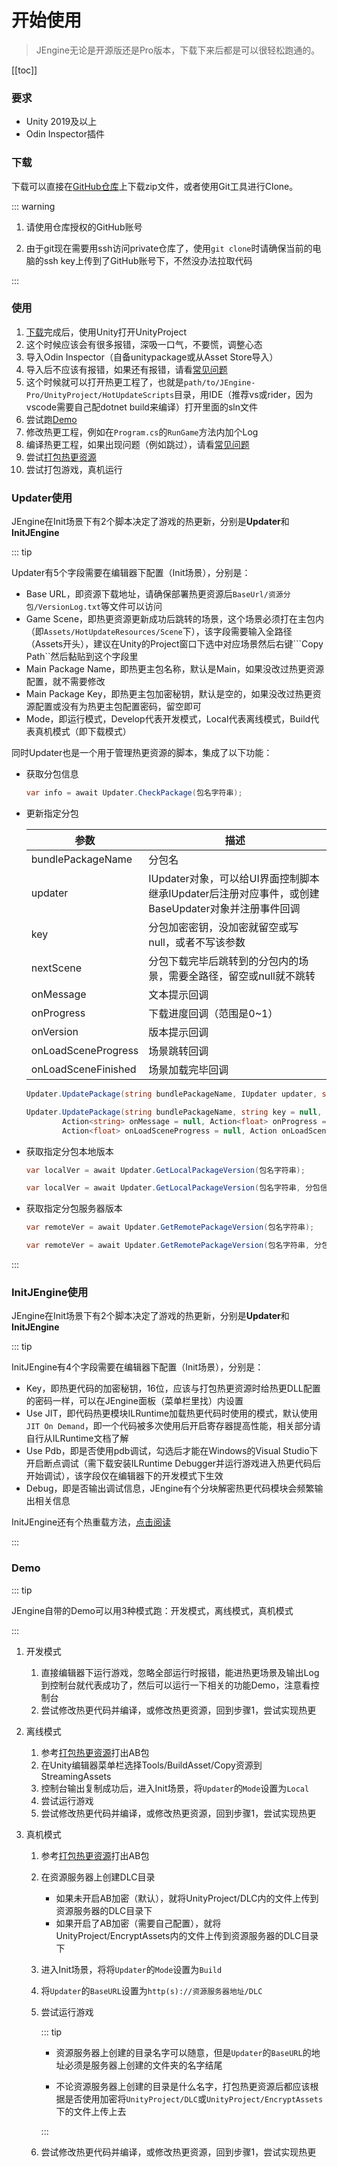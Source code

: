 # 开始使用

> JEngine无论是开源版还是Pro版本，下载下来后都是可以很轻松跑通的。

[[toc]]



### 要求

- Unity 2019及以上
- Odin Inspector插件



### 下载

下载可以直接在[GitHub仓库](https://github.com/JasonXuDeveloper/JEngine-Pro)上下载zip文件，或者使用Git工具进行Clone。

::: warning

1. 请使用仓库授权的GitHub账号

2. 由于git现在需要用ssh访问private仓库了，使用```git clone```时请确保当前的电脑的ssh key上传到了GitHub账号下，不然没办法拉取代码

:::



### 使用

1. [下载](#下载)完成后，使用Unity打开UnityProject
2. 这个时候应该会有很多报错，深吸一口气，不要慌，调整心态
3. 导入Odin Inspector（自备unitypackage或从Asset Store导入）
4. 导入后不应该有报错，如果还有报错，请看[常见问题](./FAQ/)
5. 这个时候就可以打开热更工程了，也就是```path/to/JEngine-Pro/UnityProject/HotUpdateScripts```目录，用IDE（推荐vs或rider，因为vscode需要自己配dotnet build来编译）打开里面的sln文件
6. 尝试跑[Demo](#Demo)
7. 修改热更工程，例如在```Program.cs```的```RunGame```方法内加个Log
8. 编译热更工程，如果出现问题（例如跳过），请看[常见问题](./FAQ/)
9. 尝试[打包热更资源](./BuildAB/)
10. 尝试打包游戏，真机运行



### Updater使用

JEngine在Init场景下有2个脚本决定了游戏的热更新，分别是**Updater**和**InitJEngine**

::: tip

Updater有5个字段需要在编辑器下配置（Init场景），分别是：

- Base URL，即资源下载地址，请确保部署热更资源后```BaseUrl/资源分包/VersionLog.txt```等文件可以访问
- Game Scene，即热更资源更新成功后跳转的场景，这个场景必须打在主包内（即```Assets/HotUpdateResources/Scene```下），该字段需要输入全路径（Assets开头），建议在Unity的Project窗口下选中对应场景然后右键```Copy Path``然后黏贴到这个字段里
- Main Package Name，即热更主包名称，默认是Main，如果没改过热更资源配置，就不需要修改
- Main Package Key，即热更主包加密秘钥，默认是空的，如果没改过热更资源配置或没有为热更主包配置密码，留空即可
- Mode，即运行模式，Develop代表开发模式，Local代表离线模式，Build代表真机模式（即下载模式）

同时Updater也是一个用于管理热更资源的脚本，集成了以下功能：

- 获取分包信息

  ```csharp
  var info = await Updater.CheckPackage(包名字符串);
  ```

- 更新指定分包

  | 参数                | 描述                                                         |
  | ------------------- | ------------------------------------------------------------ |
  | bundlePackageName   | 分包名                                                       |
  | updater             | IUpdater对象，可以给UI界面控制脚本继承IUpdater后注册对应事件，或创建BaseUpdater对象并注册事件回调 |
  | key                 | 分包加密密钥，没加密就留空或写null，或者不写该参数           |
  | nextScene           | 分包下载完毕后跳转到的分包内的场景，需要全路径，留空或null就不跳转 |
  | onMessage           | 文本提示回调                                                 |
  | onProgress          | 下载进度回调（范围是0~1）                                    |
  | onVersion           | 版本提示回调                                                 |
  | onLoadSceneProgress | 场景跳转回调                                                 |
  | onLoadSceneFinished | 场景加载完毕回调                                             |

  ```csharp
  Updater.UpdatePackage(string bundlePackageName, IUpdater updater, string key = null, string nextScene = null)
  ```

  ```csharp
  Updater.UpdatePackage(string bundlePackageName, string key = null, string nextScene = null,
          Action<string> onMessage = null, Action<float> onProgress = null, Action<string> onVersion = null,
          Action<float> onLoadSceneProgress = null, Action onLoadSceneFinished = null)
  ```

  

- 获取指定分包本地版本

  ```csharp
  var localVer = await Updater.GetLocalPackageVersion(包名字符串);
  ```

  ```csharp
  var localVer = await Updater.GetLocalPackageVersion(包名字符串, 分包信息);
  ```

  

- 获取指定分包服务器版本

  ```csharp
  var remoteVer = await Updater.GetRemotePackageVersion(包名字符串);
  ```

  ```csharp
  var remoteVer = await Updater.GetRemotePackageVersion(包名字符串, 分包信息);
  ```

:::





### InitJEngine使用

JEngine在Init场景下有2个脚本决定了游戏的热更新，分别是**Updater**和**InitJEngine**

::: tip

InitJEngine有4个字段需要在编辑器下配置（Init场景），分别是：

- Key，即热更代码的加密秘钥，16位，应该与打包热更资源时给热更DLL配置的密码一样，可以在JEngine面板（菜单栏里找）内设置
- Use JIT，即代码热更模块ILRuntime加载热更代码时使用的模式，默认使用```JIT On Demand```，即一个代码被多次使用后开启寄存器提高性能，相关部分请自行从ILRuntime文档了解
- Use Pdb，即是否使用pdb调试，勾选后才能在Windows的Visual Studio下开启断点调试（需下载安装ILRuntime Debugger并运行游戏进入热更代码后开始调试），该字段仅在编辑器下的开发模式下生效
- Debug，即是否输出调试信息，JEngine有个分块解密热更代码模块会频繁输出相关信息

InitJEngine还有个热重载方法，[点击阅读](./HotReload/)

:::



### Demo

::: tip

JEngine自带的Demo可以用3种模式跑：开发模式，离线模式，真机模式

:::

1. 开发模式
   1. 直接编辑器下运行游戏，忽略全部运行时报错，能进热更场景及输出Log到控制台就代表成功了，然后可以运行一下相关的功能Demo，注意看控制台
   2. 尝试修改热更代码并编译，或修改热更资源，回到步骤1，尝试实现热更

2. 离线模式

   1. 参考[打包热更资源](./BuildAB/)打出AB包
   2. 在Unity编辑器菜单栏选择Tools/BuildAsset/Copy资源到StreamingAssets
   3. 控制台输出复制成功后，进入Init场景，将```Updater```的```Mode```设置为```Local```
   4. 尝试运行游戏
   5. 尝试修改热更代码并编译，或修改热更资源，回到步骤1，尝试实现热更

3. 真机模式

   1. 参考[打包热更资源](./BuildAB/)打出AB包

   2. 在资源服务器上创建DLC目录

      - 如果未开启AB加密（默认），就将UnityProject/DLC内的文件上传到资源服务器的DLC目录下
      - 如果开启了AB加密（需要自己配置），就将UnityProject/EncryptAssets内的文件上传到资源服务器的DLC目录下

   3. 进入Init场景，将将```Updater```的```Mode```设置为```Build```

   4. 将```Updater```的```BaseURL```设置为```http(s)://资源服务器地址/DLC```

   5. 尝试运行游戏

      ::: tip

      - 资源服务器上创建的目录名字可以随意，但是```Updater```的```BaseURL```的地址必须是服务器上创建的文件夹的名字结尾

      - 不论资源服务器上创建的目录是什么名字，打包热更资源后都应该根据是否使用加密将```UnityProject/DLC```或```UnityProject/EncryptAssets```下的文件上传上去

      :::

   6. 尝试修改热更代码并编译，或修改热更资源，回到步骤1，尝试实现热更
